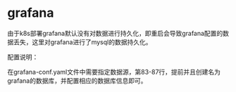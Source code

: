 # grafana
由于k8s部署grafana默认没有对数据进行持久化，即重启会导致grafana配置的数据丢失，这里对grafana进行了mysql的数据持久化。

配置说明：

在grafana-conf.yaml文件中需要指定数据源，第83-87行，提前并且创建名为grafana的数据库，并配置相应的数据库信息即可。
